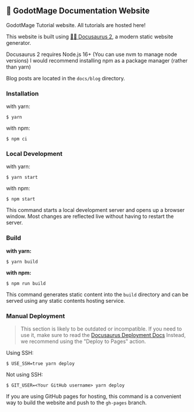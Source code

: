 ## 📘 GodotMage Documentation Website 
GodotMage Tutorial website. All tutorials are hosted here!

This website is built using [🐱‍🐉 Docusaurus 2](https://docusaurus.io/), a modern static website generator. 

Docusaurus 2 requires Node.js 16+ (You can use nvm to manage node versions) I would recommend installing npm as a package manager (rather than yarn)

Blog posts are located in the `docs/blog` directory.

### Installation

with yarn:
```
$ yarn
```

with npm:
```
$ npm ci
```
### Local Development

with yarn:
```
$ yarn start
```

with npm:
```
$ npm start
```

This command starts a local development server and opens up a browser window. Most changes are reflected live without having to restart the server.

### Build

**with yarn:**
```
$ yarn build
```

**with npm:**
```
$ npm run build
```

This command generates static content into the `build` directory and can be served using any static contents hosting service.

### Manual Deployment
> This section is likely to be outdated or incompatible. If you need to use it, make sure to read the [Docusaurus Deployment Docs](https://docusaurus.io/docs/deployment) Instead, we recommend using the "Deploy to Pages" action.

Using SSH:

```
$ USE_SSH=true yarn deploy
```

Not using SSH:

```
$ GIT_USER=<Your GitHub username> yarn deploy
```

If you are using GitHub pages for hosting, this command is a convenient way to build the website and push to the `gh-pages` branch.
